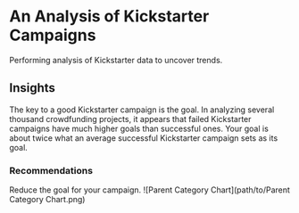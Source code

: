 # An Analysis of Kickstarter Campaigns
Performing analysis of Kickstarter data to uncover trends. 
## Insights
The key to a good Kickstarter campaign is the goal. In analyzing several thousand crowdfunding projects, it appears that failed Kickstarter campaigns have much higher goals than successful ones. Your goal is about twice what an average successful Kickstarter campaign sets as its goal.  
### Recommendations 
Reduce the goal for your campaign. 
![Parent Category Chart](path/to/Parent Category Chart.png)
